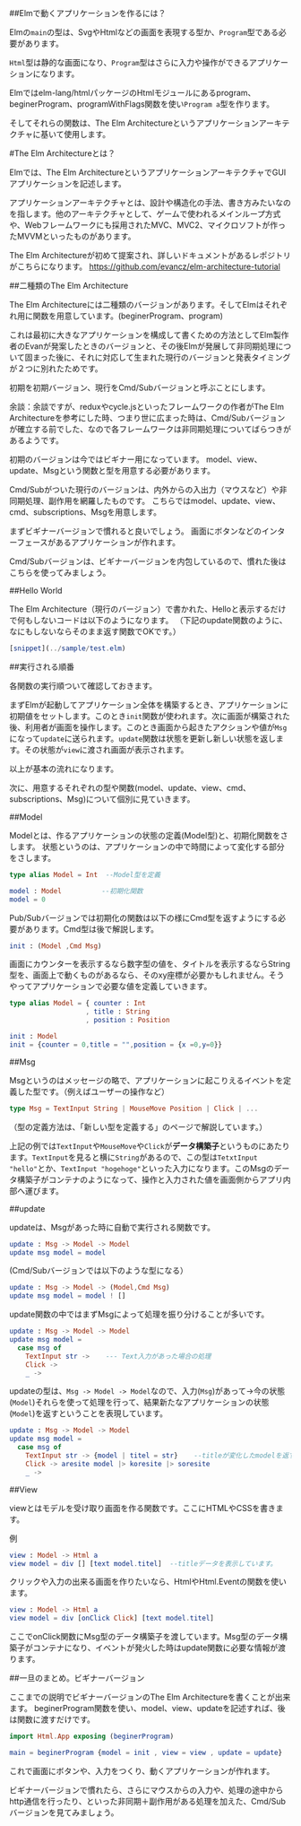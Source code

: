 
##Elmで動くアプリケーションを作るには？

Elmの`main`の型は、SvgやHtmlなどの画面を表現する型か、`Program`型である必要があります。

`Html`型は静的な画面になり、`Program`型はさらに入力や操作ができるアプリケーションになります。

Elmではelm-lang/htmlパッケージのHtmlモジュールにあるprogram、beginerProgram、programWithFlags関数を使い`Program a`型を作ります。

そしてそれらの関数は、The Elm Architectureというアプリケーションアーキテクチャに基いて使用します。

#The Elm Architectureとは？

Elmでは、The Elm ArchitectureというアプリケーションアーキテクチャでGUIアプリケーションを記述します。

アプリケーションアーキテクチャとは、設計や構造化の手法、書き方みたいなのを指します。他のアーキテクチャとして、ゲームで使われるメインループ方式や、Webフレームワークにも採用されたMVC、MVC2、マイクロソフトが作ったMVVMといったものがあります。

The Elm Architectureが初めて提案され、詳しいドキュメントがあるレポジトリがこちらになります。
https://github.com/evancz/elm-architecture-tutorial


##二種類のThe Elm Architecture

The Elm Architectureには二種類のバージョンがあります。そしてElmはそれぞれ用に関数を用意しています。(beginerProgram、program)

これは最初に大きなアプリケーションを構成して書くための方法としてElm製作者のEvanが発案したときのバージョンと、その後Elmが発展して非同期処理について固まった後に、それに対応して生まれた現行のバージョンと発表タイミングが２つに別れたためです。

初期を初期バージョン、現行をCmd/Subバージョンと呼ぶことにします。

余談：余談ですが、reduxやcycle.jsといったフレームワークの作者がThe Elm Architectureを参考にした時、つまり世に広まった時は、Cmd/Subバージョンが確立する前でした、なので各フレームワークは非同期処理についてばらつきがあるようです。

初期のバージョンは今ではビギナー用になっています。
model、view、update、Msgという関数と型を用意する必要があります。

Cmd/Subがついた現行のバージョンは、内外からの入出力（マウスなど）や非同期処理、副作用を網羅したものです。
こちらではmodel、update、view、cmd、subscriptions、Msgを用意します。

まずビギナーバージョンで慣れると良いでしょう。
画面にボタンなどのインターフェースがあるアプリケーションが作れます。

Cmd/Subバージョンは、ビギナーバージョンを内包しているので、慣れた後はこちらを使ってみましょう。

##Hello World

The Elm Architecture（現行のバージョン）で書かれた、Helloと表示するだけで何もしないコードは以下のようになります。
（下記のupdate関数のように、なにもしないならそのまま返す関数でOKです。）

```elm
[snippet](../sample/test.elm)
```


##実行される順番

各関数の実行順ついて確認しておきます。

まずElmが起動してアプリケーション全体を構築するとき、アプリケーションに初期値をセットします。このとき`init`関数が使われます。次に画面が構築された後、利用者が画面を操作します。このとき画面から起きたアクションや値が`Msg`になって`update`に送られます。`update`関数は状態を更新し新しい状態を返します。その状態が`view`に渡され画面が表示されます。

以上が基本の流れになります。

次に、用意するそれぞれの型や関数(model、update、view、cmd、subscriptions、Msg)について個別に見ていきます。

##Model

Modelとは、作るアプリケーションの状態の定義(Model型)と、初期化関数をさします。
状態というのは、アプリケーションの中で時間によって変化する部分をさします。

```elm
type alias Model = Int  --Model型を定義

model : Model          --初期化関数
model = 0
```

Pub/Subバージョンでは初期化の関数は以下の様にCmd型を返すようにする必要があります。Cmd型は後で解説します。

```elm
init : (Model ,Cmd Msg)
```

画面にカウンターを表示するなら数字型の値を、タイトルを表示するならString型を、画面上で動くものがあるなら、そのxy座標が必要かもしれません。そうやってアプリケーションで必要な値を定義していきます。

```elm
type alias Model = { counter : Int
                   , title : String
                   , position : Position

init : Model
init = {counter = 0,title = "",position = {x =0,y=0}}
```

##Msg

Msgというのはメッセージの略で、アプリケーションに起こりえるイベントを定義した型です。（例えばユーザーの操作など）

```elm
type Msg = TextInput String | MouseMove Position | Click | ...
```

（型の定義方法は、「新しい型を定義する」のページで解説しています。）

上記の例では`TextInput`や`MouseMove`や`Click`が**データ構築子**というものにあたります。`TextInput`を見ると横に`String`があるので、この型は`TetxtInput "hello"`とか、`TextInput "hogehoge"`といった入力になります。このMsgのデータ構築子がコンテナのようになって、操作と入力された値を画面側からアプリ内部へ運びます。

##update

updateは、Msgがあった時に自動で実行される関数です。

```elm
update : Msg -> Model -> Model
update msg model = model
```

(Cmd/Subバージョンでは以下のような型になる）

```elm
update : Msg -> Model -> (Model,Cmd Msg)
update msg model = model ! []
```

update関数の中ではまずMsgによって処理を振り分けることが多いです。

```elm
update : Msg -> Model -> Model
update msg model =
  case msg of
    TextInput str ->    --- Text入力があった場合の処理
    Click ->
    _ ->
```

updateの型は、`Msg -> Model -> Model`なので、入力(`Msg`)があって->今の状態(`Model`)それらを使って処理を行って、結果新たなアプリケーションの状態(`Model`)を返すということを表現しています。


```elm
update : Msg -> Model -> Model
update msg model =
  case msg of
    TextInput str -> {model | titel = str}    --titleが変化したmodelを返す。
    Click -> aresite model |> koresite |> soresite
    _ ->
```

##View

viewとはモデルを受け取り画面を作る関数です。ここにHTMLやCSSを書きます。

例

```elm
view : Model -> Html a
view model = div [] [text model.titel]  --titleデータを表示しています。

```

クリックや入力の出来る画面を作りたいなら、HtmlやHtml.Eventの関数を使います。

```elm
view : Model -> Html a
view model = div [onClick Click] [text model.titel]

```

ここでonClick関数にMsg型のデータ構築子を渡しています。Msg型のデータ構築子がコンテナになり、イベントが発火した時はupdate関数に必要な情報が渡ります。


##一旦のまとめ。ビギナーバージョン

ここまでの説明でビギナーバージョンのThe Elm Architectureを書くことが出来ます。
beginerProgram関数を使い、model、view、updateを記述すれば、後は関数に渡すだけです。

```elm
import Html.App exposing (beginerProgram)

main = beginerProgram {model = init , view = view , update = update}

```

これで画面にボタンや、入力をつくり、動くアプリケーションが作れます。

ビギナーバージョンで慣れたら、さらにマウスからの入力や、処理の途中からhttp通信を行ったり、といった非同期＋副作用がある処理を加えた、Cmd/Subバージョンを見てみましょう。
